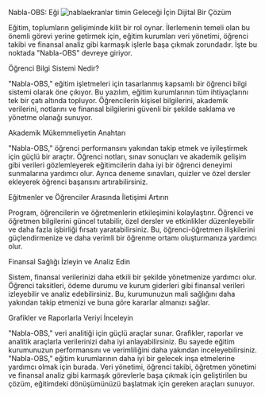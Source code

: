 Nabla-OBS: Eği
![nablaekranlar](https://github.com/user-attachments/assets/04e1c9bc-f09f-40e8-8af7-2edef0188ed5)
timin Geleceği İçin Dijital Bir Çözüm

Eğitim, toplumların gelişiminde kilit bir rol oynar. İlerlemenin temeli olan bu önemli görevi yerine getirmek için, eğitim kurumları veri yönetimi, öğrenci takibi ve finansal analiz gibi karmaşık işlerle başa çıkmak zorundadır. İşte bu noktada "Nabla-OBS" devreye giriyor.



Öğrenci Bilgi Sistemi Nedir?

"Nabla-OBS," eğitim işletmeleri için tasarlanmış kapsamlı bir öğrenci bilgi sistemi olarak öne çıkıyor. Bu yazılım, eğitim kurumlarının tüm ihtiyaçlarını tek bir çatı altında topluyor. Öğrencilerin kişisel bilgilerini, akademik verilerini, notlarını ve finansal bilgilerini güvenli bir şekilde saklama ve yönetme olanağı sunuyor.



Akademik Mükemmeliyetin Anahtarı

"Nabla-OBS," öğrenci performansını yakından takip etmek ve iyileştirmek için güçlü bir araçtır. Öğrenci notları, sınav sonuçları ve akademik gelişim gibi verileri gözlemleyerek eğitimcilerin daha iyi bir öğrenci deneyimi sunmalarına yardımcı olur. Ayrıca deneme sınavları, quizler ve özel dersler ekleyerek öğrenci başarısını artırabilirsiniz.



Eğitmenler ve Öğrenciler Arasında İletişimi Artırın

Program, öğrencilerin ve öğretmenlerin etkileşimini kolaylaştırır. Öğrenci ve öğretmen bilgilerini güncel tutabilir, özel dersler ve etkinlikler düzenleyebilir ve daha fazla işbirliği fırsatı yaratabilirsiniz. Bu, öğrenci-öğretmen ilişkilerini güçlendirmenize ve daha verimli bir öğrenme ortamı oluşturmanıza yardımcı olur.



Finansal Sağlığı İzleyin ve Analiz Edin

Sistem, finansal verilerinizi daha etkili bir şekilde yönetmenize yardımcı olur. Öğrenci taksitleri, ödeme durumu ve kurum giderleri gibi finansal verileri izleyebilir ve analiz edebilirsiniz. Bu, kurumunuzun mali sağlığını daha yakından takip etmenizi ve buna göre kararlar almanızı sağlar.



Grafikler ve Raporlarla Veriyi İnceleyin

"Nabla-OBS," veri analitiği için güçlü araçlar sunar. Grafikler, raporlar ve analitik araçlarla verilerinizi daha iyi anlayabilirsiniz. Bu sayede eğitim kurumunuzun performansını ve verimliliğini daha yakından inceleyebilirsiniz. "Nabla-OBS," eğitim kurumlarının daha iyi bir gelecek inşa etmelerine yardımcı olmak için burada. Veri yönetimi, öğrenci takibi, öğretmen yönetimi ve finansal analiz gibi karmaşık görevlerle başa çıkmak için geliştirilen bu çözüm, eğitimdeki dönüşümünüzü başlatmak için gereken araçları sunuyor.

